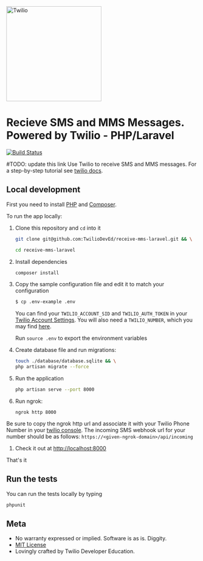 <a href="https://www.twilio.com">
  <img src="https://static0.twilio.com/marketing/bundles/marketing/img/logos/wordmark-red.svg" alt="Twilio" width="250" />
</a>

# Recieve SMS and MMS Messages. Powered by Twilio - PHP/Laravel

[![Build
Status](https://travis-ci.org/TwilioDevEd/receive-mms-laravel.svg?branch=master)](https://travis-ci.org/TwilioDevEd/receive-mms-laravel)

#TODO: update this link
Use Twilio to receive SMS and MMS messages. For a step-by-step tutorial see [twilio docs](https://www.twilio.com/docs/tutorials/walkthrough/appointment-reminders/node/express).

## Local development

First you need to install [PHP](http://php.net/) and [Composer](https://getcomposer.org/).

To run the app locally:

1. Clone this repository and `cd` into it

   ```bash
   git clone git@github.com:TwilioDevEd/receive-mms-laravel.git && \

   cd receive-mms-laravel
   ```

1. Install dependencies

    ```bash
    composer install
    ```

1. Copy the sample configuration file and edit it to match your configuration

   ```bash
   $ cp .env-example .env
   ```
   You can find your `TWILIO_ACCOUNT_SID` and `TWILIO_AUTH_TOKEN` in your
   [Twilio Account Settings](https://www.twilio.com/console).
   You will also need a `TWILIO_NUMBER`, which you may find [here](https://www.twilio.com/console/phone-numbers/incoming).

   Run `source .env` to export the environment variables

1. Create database file and run migrations:
    ```bash
    touch ./database/database.sqlite && \
    php artisan migrate --force
    ```

1. Run the application

    ```bash
    php artisan serve --port 8000
    ```
1. Run ngrok:

    ```
    ngrok http 8000
    ```
  Be sure to copy the ngrok http url and associate it with your Twilio Phone Number
  in your [twilio console](twilio.com/console.). The incoming SMS webhook url for
  your number should be as follows:
  `https://<given-ngrok-domain>/api/incoming`

1. Check it out at [http://localhost:8000](http://localhost:8000)

That's it

## Run the tests

You can run the tests locally by typing

```bash
phpunit
```

## Meta

* No warranty expressed or implied. Software is as is. Diggity.
* [MIT License](http://www.opensource.org/licenses/mit-license.html)
* Lovingly crafted by Twilio Developer Education.

